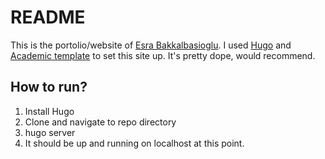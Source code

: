 # README
This is the portolio/website of [Esra Bakkalbasioglu](https://www.esrabakkalbasioglu.com/).
I used [Hugo](https://gohugo.io/) and [Academic template](https://themes.gohugo.io/theme/academic/) to set this site up. It's pretty dope, would recommend.

## How to run?
1. Install Hugo
2. Clone and navigate to repo directory
3. hugo server
4. It should be up and running on localhost at this point.
